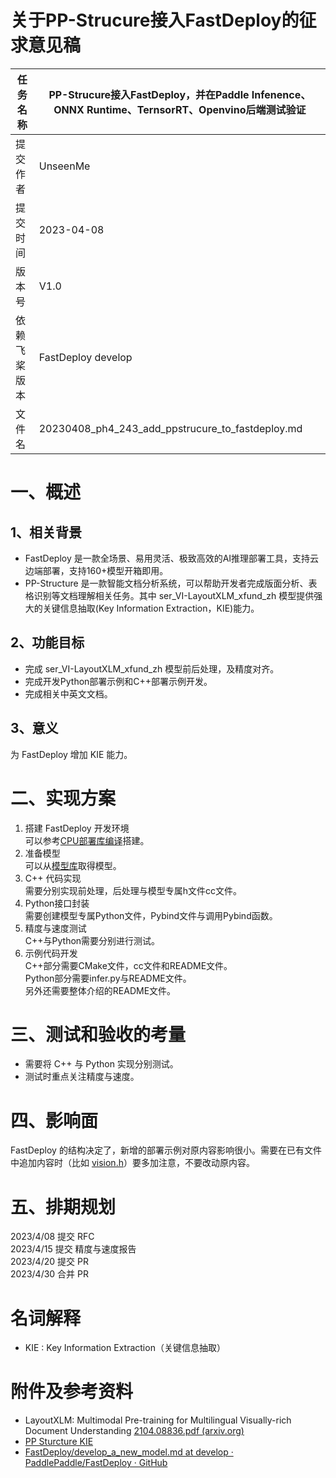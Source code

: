 # 关于PP-Strucure接入FastDeploy的征求意见稿

| 任务名称 | PP-Strucure接入FastDeploy，并在Paddle Infenence、ONNX Runtime、TernsorRT、Openvino后端测试验证 | 
|----------------------------------------------------------|-------------------------------------------|
| 提交作者   | UnseenMe  | 
| 提交时间   | 2023-04-08 | 
| 版本号  | V1.0 | 
| 依赖飞桨版本 | FastDeploy develop | 
| 文件名  | 20230408_ph4_243_add_ppstrucure_to_fastdeploy.md | 


# 一、概述

## 1、相关背景

 - FastDeploy 是一款全场景、易用灵活、极致高效的AI推理部署工具，支持云边端部署，支持160+模型开箱即用。
 - PP-Structure 是一款智能文档分析系统，可以帮助开发者完成版面分析、表格识别等文档理解相关任务。其中 ser_VI-LayoutXLM_xfund_zh 模型提供强大的关键信息抽取(Key Information Extraction，KIE)能力。

## 2、功能目标

* 完成 ser_VI-LayoutXLM_xfund_zh 模型前后处理，及精度对齐。
* 完成开发Python部署示例和C++部署示例开发。
* 完成相关中英文文档。

## 3、意义

为 FastDeploy 增加 KIE 能力。

# 二、实现方案

 1. 搭建 FastDeploy 开发环境  
可以参考[CPU部署库编译](https://github.com/PaddlePaddle/FastDeploy/blob/develop/docs/cn/build_and_install/cpu.md)搭建。
 1. 准备模型  
可以从[模型库](https://github.com/PaddlePaddle/PaddleOCR/blob/release/2.6/ppstructure/docs/models_list.md)取得模型。
 1. C++ 代码实现  
需要分别实现前处理，后处理与模型专属h文件cc文件。
 1. Python接口封装  
需要创建模型专属Python文件，Pybind文件与调用Pybind函数。
 1. 精度与速度测试  
C++与Python需要分别进行测试。
 1. 示例代码开发  
C++部分需要CMake文件，cc文件和README文件。  
Python部分需要infer.py与README文件。  
另外还需要整体介绍的README文件。

# 三、测试和验收的考量

 - 需要将 C++ 与 Python 实现分别测试。
 - 测试时重点关注精度与速度。

# 四、影响面

FastDeploy 的结构决定了，新增的部署示例对原内容影响很小。需要在已有文件中追加内容时（比如 [vision.h](https://github.com/PaddlePaddle/FastDeploy/blob/develop/fastdeploy/vision.h)）要多加注意，不要改动原内容。

# 五、排期规划

2023/4/08 提交 RFC  
2023/4/15 提交 精度与速度报告  
2023/4/20 提交 PR  
2023/4/30 合并 PR  

# 名词解释

 - KIE : Key Information Extraction（关键信息抽取）

# 附件及参考资料

 - LayoutXLM: Multimodal Pre-training for Multilingual Visually-rich
   Document Understanding [2104.08836.pdf
   (arxiv.org)](https://arxiv.org/pdf/2104.08836.pdf)
 - [PP Sturcture KIE](https://github.com/PaddlePaddle/PaddleOCR/blob/release/2.6/ppstructure/kie/README_ch.md)
 - [FastDeploy/develop_a_new_model.md at develop · PaddlePaddle/FastDeploy · GitHub](https://github.com/PaddlePaddle/FastDeploy/blob/develop/docs/cn/faq/develop_a_new_model.md)
